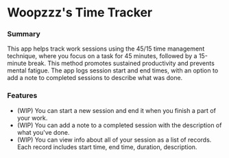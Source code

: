 # Woopzzz's Time Tracker

### Summary

This app helps track work sessions using the 45/15 time management technique, where you focus on a task for 45 minutes, followed by a 15-minute break. This method promotes sustained productivity and prevents mental fatigue. The app logs session start and end times, with an option to add a note to completed sessions to describe what was done.

### Features

- (WIP) You can start a new session and end it when you finish a part of your work.
- (WIP) You can add a note to a completed session with the description of what you've done.
- (WIP) You can view info about all of your session as a list of records. Each record includes start time, end time, duration, description.
